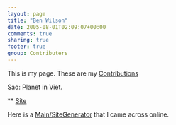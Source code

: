 ```yaml
---
layout: page
title: "Ben Wilson"
date: 2005-08-01T02:09:07+00:00
comments: true
sharing: true
footer: true
group: Contributers
---
```


This is my page. These are my [Contributions](/contributions/ben-wilson-)

Sao: Planet in Viet.

** [ Site](http://fudge.phoenyx.net/guide/bin/view/MSpace/WebHome )

Here is a [Main/SiteGenerator](/main/site-generator) that I came across online.
